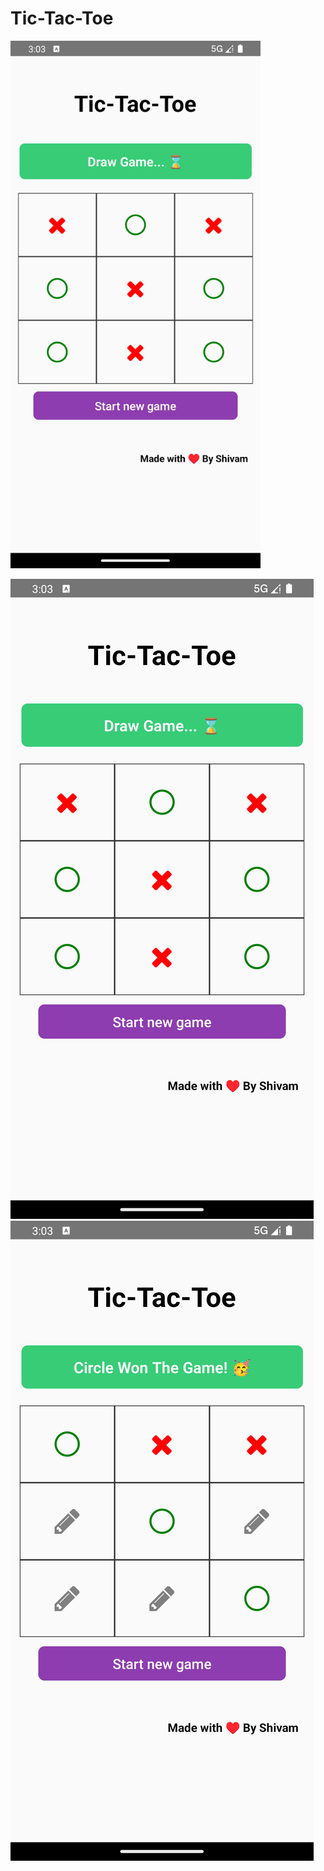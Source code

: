 # Tic-Tac-Toe

<img src="./assets/screenshot1.png" alt="screenshot" width="400px">


![screenshot](./assets/screenshot1.png)
![screenshot](./assets/screenshot2.png)
